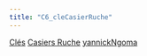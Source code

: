 ```yaml
---
title: "C6_cleCasierRuche"
---
```


[Clés](notes/equipements/cles/C_Clés.md) [Casiers Ruche](notes/equipements/consommables/C_CasierRuche.md) [yannickNgoma](notes/utilisateurs/beneficiaires/yannickNgoma.md)